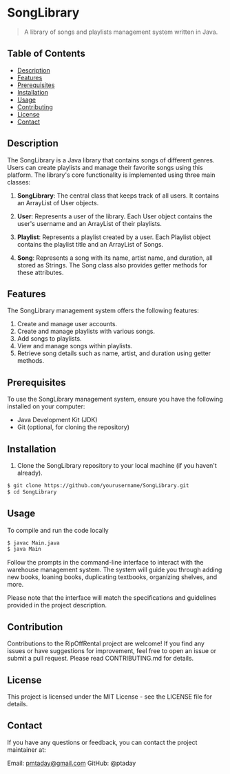# SongLibrary

> A library of songs and playlists management system written in Java.

## Table of Contents

- [Description](#description)
- [Features](#features)
- [Prerequisites](#prerequisites)
- [Installation](#installation)
- [Usage](#usage)
- [Contributing](#contributing)
- [License](#license)
- [Contact](#contact)

## Description

The SongLibrary is a Java library that contains songs of different genres. Users can create playlists and manage their favorite songs using this platform. The library's core functionality is implemented using three main classes:

1. **SongLibrary**: The central class that keeps track of all users. It contains an ArrayList of User objects.

2. **User**: Represents a user of the library. Each User object contains the user's username and an ArrayList of their playlists.

3. **Playlist**: Represents a playlist created by a user. Each Playlist object contains the playlist title and an ArrayList of Songs.

4. **Song**: Represents a song with its name, artist name, and duration, all stored as Strings. The Song class also provides getter methods for these attributes.

## Features

The SongLibrary management system offers the following features:

1. Create and manage user accounts.
2. Create and manage playlists with various songs.
3. Add songs to playlists.
4. View and manage songs within playlists.
5. Retrieve song details such as name, artist, and duration using getter methods.

## Prerequisites

To use the SongLibrary management system, ensure you have the following installed on your computer:

- Java Development Kit (JDK)
- Git (optional, for cloning the repository)

## Installation

1. Clone the SongLibrary repository to your local machine (if you haven't already).

```bash
$ git clone https://github.com/yourusername/SongLibrary.git
$ cd SongLibrary
```

## Usage
 
 To compile and run the code locally

```bash
$ javac Main.java 
$ java Main
```
Follow the prompts in the command-line interface to interact with the warehouse management system. The system will guide you through adding new books, loaning books, duplicating textbooks, organizing shelves, and more.

Please note that the interface will match the specifications and guidelines provided in the project description.

## Contribution

Contributions to the RipOffRental project are welcome! If you find any issues or have suggestions for improvement, feel free to open an issue or submit a pull request. Please read CONTRIBUTING.md for details.

## License
This project is licensed under the MIT License - see the LICENSE file for details.

## Contact
If you have any questions or feedback, you can contact the project maintainer at:

Email: pmtaday@gmail.com
GitHub: @ptaday

 

